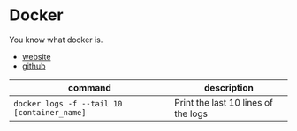 # Docker

You know what docker is.

- [website](https://www.docker.com/)
- [github](https://github.com/docker)

| command | description |
| --- | --- |
| `docker logs -f --tail 10 [container_name]` | Print the last 10 lines of the logs |

